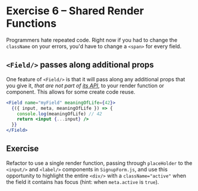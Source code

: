 # Exercise 6 – Shared Render Functions

Programmers hate repeated code. Right now if you had to change the `className` on your errors, you'd have to change a `<span>` for every field.

## `<Field/>` passes along additional props

One feature of `<Field/>` is that it will pass along any additional props that you give it, _that are not part of [its API](https://final-form.org/docs/react-final-form/types/FieldProps)_, to your render function or component. This allows for some create code reuse.

```jsx
<Field name="myField" meaningOfLife={42}>
  {({ input, meta, meaningOfLife }) => {
    console.log(meaningOfLife) // 42
    return <input {...input} />
  }}
</Field>
```

## Exercise

Refactor to use a single render function, passing through `placeHolder` to the `<input/>` and `<label/>` components in `SignupForm.js`, and use this opportunity to highlight the entire `<div/>` with a `className="active"` when the field it contains has focus (hint: when `meta.active` is `true`).
